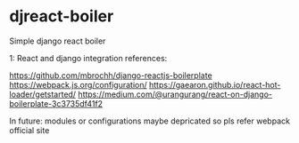 # djreact-boiler
Simple django react  boiler

1: React and django integration references:

https://github.com/mbrochh/django-reactjs-boilerplate
https://webpack.js.org/configuration/
https://gaearon.github.io/react-hot-loader/getstarted/
https://medium.com/@urangurang/react-on-django-boilerplate-3c3735df41f2

In future: modules or configurations maybe depricated so pls refer webpack official site

